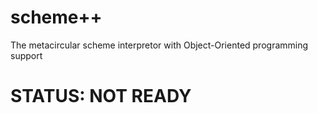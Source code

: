 # scheme++ 
The metacircular scheme interpretor with Object-Oriented programming support
# STATUS: NOT READY

